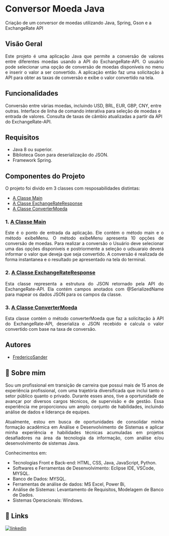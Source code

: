 # Conversor Moeda Java
Criação de um conversor de moedas utilizando Java, Spring, Gson e a ExchangeRate API

## Visão Geral
<p style="text-align: justify;">Este projeto é uma aplicação Java que permite a conversão de valores entre diferentes moedas usando a API do ExchangeRate-API. O usuário pode selecionar uma opção de conversão de moedas disponíveis no menu e inserir o valor a ser convertido. A aplicação então faz uma solicitação à API para obter as taxas de conversão e exibe o valor convertido na tela.</p>

## Funcionalidades
Conversão entre várias moedas, incluindo USD, BRL, EUR, GBP, CNY, entre outras.
Interface de linha de comando interativa para seleção de moedas e entrada de valores.
Consulta de taxas de câmbio atualizadas a partir da API do ExchangeRate-API.

## Requisitos
- Java 8 ou superior.
- Biblioteca Gson para deserialização do JSON.
- Framework Spring.

## Componentes do Projeto

O projeto foi divido em 3 classes com resposabilidades distintas:
   - [A Classe Main](https://github.com/FredericoSander/Conversor_Moeda_Java/blob/main/src/main/java/Conversor/Principal/Main.java)
   - [A Classe ExchangeRateResponse](https://github.com/FredericoSander/Conversor_Moeda_Java/blob/main/src/main/java/Conversor/Modelo/ExchangeRateResponse.jav)
   - [A Classe ConverterMoeda](https://github.com/FredericoSander/Conversor_Moeda_Java/blob/main/src/main/java/Conversor/service/ConverterMoeda.java)

### 1. [A Classe Main](https://github.com/FredericoSander/Conversor_Moeda_Java/blob/main/src/main/java/Conversor/Principal/Main.java)
<p style="text-align: justify;">Este é o ponto de entrada da aplicação. Ele contém o método main e o método exibeMenu. O método exibeMenu apresenta 10 opções de conversão de moedas. Para realizar a conversão o Usuário deve selecionar uma das opções disponiveis e postriormente a seleção o udsuaraio deverá informar o valor que deveja que seja convertido. A conversão é realizada de forma instantanea e o resultado pe apresentado na tela do terminal.</p>


### 2. [A Classe ExchangeRateResponse](https://github.com/FredericoSander/Conversor_Moeda_Java/blob/main/src/main/java/Conversor/Modelo/ExchangeRateResponse.java)
<p style="text-align: justify;">Esta classe representa a estrutura do JSON retornado pela API do ExchangeRate-API. Ela contém campos anotados com @SerializedName para mapear os dados JSON para os campos da classe.</p>

### 3. [A Classe ConverterMoeda](https://github.com/FredericoSander/Conversor_Moeda_Java/blob/main/src/main/java/Conversor/service/ConverterMoeda.java)
<p style="text-align: justify;">Esta classe contém o método converterMoeda que faz a solicitação à API do ExchangeRate-API, deserializa o JSON recebido e calcula o valor convertido com base na taxa de conversão.</p>

## Autores

- [FredericoSander](https://www.github.com/FredericoSander)

## 🚀 Sobre mim
<p style="text-align: justify;">Sou um profissional em transição de carreira que possui mais de 15 anos de experiência profissional, com uma trajetória diversificada que inclui tanto o setor público quanto o privado. Durante esses anos, tive a oportunidade de avançar por diversos cargos técnicos, de supervisão e de gestão. Essa experiência me proporcionou um amplo conjunto de habilidades, incluindo análise de dados e liderança de equipes.</p>

<p style="text-align: justify;">Atualmente, estou em busca de oportunidades de consolidar minha formação acadêmica em Análise e Desenvolvimento de Sistemas e aplicar minha experiência e habilidades técnicas acumuladas em projetos desafiadores na área da tecnologia da informação, com análise e/ou desenvolvimento de sistemas Java.</p>

Conhecimentos em:
- Tecnologias Front e Back-end: HTML, CSS, Java, JavaScript, Python.
- Softwares e Ferramentas de Desenvolvimento: Eclipse IDE, VSCode, MYSQL.
- Banco de Dados: MYSQL.
- Ferramentas de análise de dados: MS Excel, Power Bi,
- Análise de Sistemas: Levantamento de Requisitos, Modelagem de Banco de Dados.
- Sistemas Operacionais: Windows.

## 🔗 Links

[![linkedin](https://img.shields.io/badge/linkedin-0A66C2?style=for-the-badge&logo=linkedin&logoColor=white)](https://www.linkedin.com/frederico-cota-dev)

